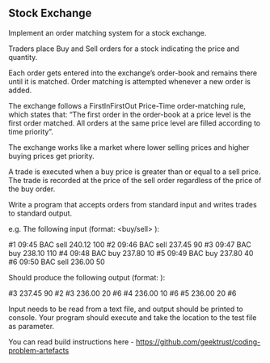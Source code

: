 Stock Exchange
--------------

Implement an order matching system for a stock exchange.

Traders place Buy and Sell orders for a stock indicating the price and quantity.

Each order gets entered into the exchange’s order-book and remains there until it is matched. Order matching is attempted whenever a new order is added.

The exchange follows a FirstInFirstOut Price-Time order-matching rule, which states that: “The first order in the order-book at a price level is the first order matched. All orders at the same price level are filled according to time priority”.

The exchange works like a market where lower selling prices and higher buying prices get priority.

A trade is executed when a buy price is greater than or equal to a sell price. The trade is recorded at the price of the sell order regardless of the price of the buy order.

Write a program that accepts orders from standard input and writes trades to standard output.

e.g. The following input (format:<order-id> <time> <stock> <buy/sell> <price> <qty>):

#1 09:45 BAC sell 240.12 100
#2 09:46 BAC sell 237.45  90 
#3 09:47 BAC buy  238.10 110 
#4 09:48 BAC buy  237.80  10
#5 09:49 BAC buy  237.80  40
#6 09:50 BAC sell 236.00  50

Should produce the following output (format:<buy-order-id> <sell-price> <qty> <sell-order-id>):

#3 237.45 90 #2
#3 236.00 20 #6
#4 236.00 10 #6
#5 236.00 20 #6

Input needs to be read from a text file, and output should be printed to console. Your program should execute and take the location to the test file as parameter.

You can read build instructions here - https://github.com/geektrust/coding-problem-artefacts

